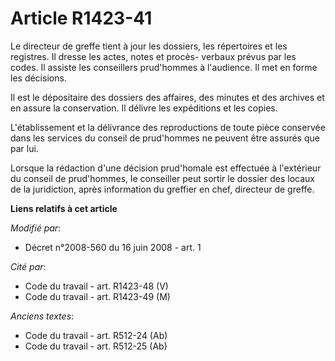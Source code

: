 # Article R1423-41

Le directeur de greffe tient à jour les dossiers, les répertoires et les registres. Il dresse les actes, notes et procès-
verbaux prévus par les codes. Il assiste les conseillers prud'hommes à l'audience. Il met en forme les décisions.

Il est le dépositaire des dossiers des affaires, des minutes et des archives et en assure la conservation. Il délivre les
expéditions et les copies.

L'établissement et la délivrance des reproductions de toute pièce conservée dans les services du conseil de prud'hommes ne
peuvent être assurés que par lui.

Lorsque la rédaction d'une décision prud'homale est effectuée à l'extérieur du conseil de prud'hommes, le conseiller peut
sortir le dossier des locaux de la juridiction, après information du greffier en chef, directeur de greffe.

**Liens relatifs à cet article**

_Modifié par_:

  - Décret n°2008-560 du 16 juin 2008 - art. 1

_Cité par_:

  - Code du travail - art. R1423-48 (V)
  - Code du travail - art. R1423-49 (M)

_Anciens textes_:

  - Code du travail - art. R512-24 (Ab)
  - Code du travail - art. R512-25 (Ab)
